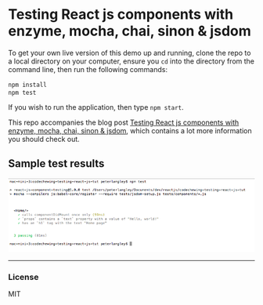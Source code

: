 # Testing React js components with enzyme, mocha, chai, sinon & jsdom

To get your own live version of this demo up and running, clone the repo to a local directory on
your computer, ensure you `cd` into the directory from the command line, then run the following commands:

```
npm install
npm test
```

If you wish to run the application, then type `npm start`.

This repo accompanies the blog post [Testing React js components with enzyme, mocha, chai, sinon & jsdom](http://www.codechewing.com/library/test-react-js-components-enzyme-mocha-babel/), which
contains a lot more information you should check out.

## Sample test results

![Testing React js components with enzyme, mocha, chai, sinon & jsdom](https://raw.githubusercontent.com/pjlangley/testing-react-js-components/master/misc/testing-react-js-components.png "Testing React js components with enzyme, mocha, chai, sinon & jsdom")

---

### License
MIT
